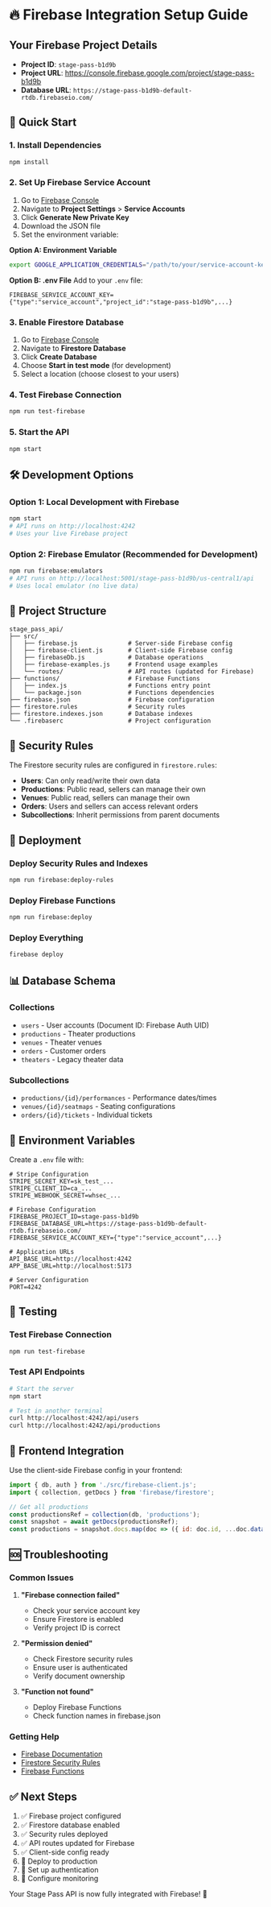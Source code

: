 # 🔥 Firebase Integration Setup Guide

## Your Firebase Project Details
- **Project ID**: `stage-pass-b1d9b`
- **Project URL**: https://console.firebase.google.com/project/stage-pass-b1d9b
- **Database URL**: `https://stage-pass-b1d9b-default-rtdb.firebaseio.com/`

## 🚀 Quick Start

### 1. Install Dependencies
```bash
npm install
```

### 2. Set Up Firebase Service Account
1. Go to [Firebase Console](https://console.firebase.google.com/project/stage-pass-b1d9b)
2. Navigate to **Project Settings** > **Service Accounts**
3. Click **Generate New Private Key**
4. Download the JSON file
5. Set the environment variable:

**Option A: Environment Variable**
```bash
export GOOGLE_APPLICATION_CREDENTIALS="/path/to/your/service-account-key.json"
```

**Option B: .env File**
Add to your `.env` file:
```env
FIREBASE_SERVICE_ACCOUNT_KEY={"type":"service_account","project_id":"stage-pass-b1d9b",...}
```

### 3. Enable Firestore Database
1. Go to [Firebase Console](https://console.firebase.google.com/project/stage-pass-b1d9b)
2. Navigate to **Firestore Database**
3. Click **Create Database**
4. Choose **Start in test mode** (for development)
5. Select a location (choose closest to your users)

### 4. Test Firebase Connection
```bash
npm run test-firebase
```

### 5. Start the API
```bash
npm start
```

## 🛠️ Development Options

### Option 1: Local Development with Firebase
```bash
npm start
# API runs on http://localhost:4242
# Uses your live Firebase project
```

### Option 2: Firebase Emulator (Recommended for Development)
```bash
npm run firebase:emulators
# API runs on http://localhost:5001/stage-pass-b1d9b/us-central1/api
# Uses local emulator (no live data)
```

## 📁 Project Structure

```
stage_pass_api/
├── src/
│   ├── firebase.js              # Server-side Firebase config
│   ├── firebase-client.js       # Client-side Firebase config
│   ├── firebaseDb.js            # Database operations
│   ├── firebase-examples.js     # Frontend usage examples
│   └── routes/                  # API routes (updated for Firebase)
├── functions/                   # Firebase Functions
│   ├── index.js                 # Functions entry point
│   └── package.json             # Functions dependencies
├── firebase.json                # Firebase configuration
├── firestore.rules              # Security rules
├── firestore.indexes.json       # Database indexes
└── .firebaserc                  # Project configuration
```

## 🔐 Security Rules

The Firestore security rules are configured in `firestore.rules`:

- **Users**: Can only read/write their own data
- **Productions**: Public read, sellers can manage their own
- **Venues**: Public read, sellers can manage their own
- **Orders**: Users and sellers can access relevant orders
- **Subcollections**: Inherit permissions from parent documents

## 🚀 Deployment

### Deploy Security Rules and Indexes
```bash
npm run firebase:deploy-rules
```

### Deploy Firebase Functions
```bash
npm run firebase:deploy
```

### Deploy Everything
```bash
firebase deploy
```

## 📊 Database Schema

### Collections
- `users` - User accounts (Document ID: Firebase Auth UID)
- `productions` - Theater productions
- `venues` - Theater venues
- `orders` - Customer orders
- `theaters` - Legacy theater data

### Subcollections
- `productions/{id}/performances` - Performance dates/times
- `venues/{id}/seatmaps` - Seating configurations
- `orders/{id}/tickets` - Individual tickets

## 🔧 Environment Variables

Create a `.env` file with:

```env
# Stripe Configuration
STRIPE_SECRET_KEY=sk_test_...
STRIPE_CLIENT_ID=ca_...
STRIPE_WEBHOOK_SECRET=whsec_...

# Firebase Configuration
FIREBASE_PROJECT_ID=stage-pass-b1d9b
FIREBASE_DATABASE_URL=https://stage-pass-b1d9b-default-rtdb.firebaseio.com/
FIREBASE_SERVICE_ACCOUNT_KEY={"type":"service_account",...}

# Application URLs
API_BASE_URL=http://localhost:4242
APP_BASE_URL=http://localhost:5173

# Server Configuration
PORT=4242
```

## 🧪 Testing

### Test Firebase Connection
```bash
npm run test-firebase
```

### Test API Endpoints
```bash
# Start the server
npm start

# Test in another terminal
curl http://localhost:4242/api/users
curl http://localhost:4242/api/productions
```

## 📱 Frontend Integration

Use the client-side Firebase config in your frontend:

```javascript
import { db, auth } from './src/firebase-client.js';
import { collection, getDocs } from 'firebase/firestore';

// Get all productions
const productionsRef = collection(db, 'productions');
const snapshot = await getDocs(productionsRef);
const productions = snapshot.docs.map(doc => ({ id: doc.id, ...doc.data() }));
```

## 🆘 Troubleshooting

### Common Issues

1. **"Firebase connection failed"**
   - Check your service account key
   - Ensure Firestore is enabled
   - Verify project ID is correct

2. **"Permission denied"**
   - Check Firestore security rules
   - Ensure user is authenticated
   - Verify document ownership

3. **"Function not found"**
   - Deploy Firebase Functions
   - Check function names in firebase.json

### Getting Help

- [Firebase Documentation](https://firebase.google.com/docs)
- [Firestore Security Rules](https://firebase.google.com/docs/firestore/security/get-started)
- [Firebase Functions](https://firebase.google.com/docs/functions)

## ✅ Next Steps

1. ✅ Firebase project configured
2. ✅ Firestore database enabled
3. ✅ Security rules deployed
4. ✅ API routes updated for Firebase
5. ✅ Client-side config ready
6. 🔄 Deploy to production
7. 🔄 Set up authentication
8. 🔄 Configure monitoring

Your Stage Pass API is now fully integrated with Firebase! 🎉
